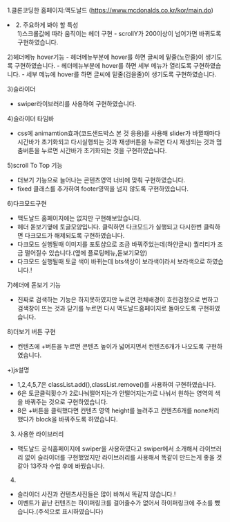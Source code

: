 1.클론코딩한 홈페이지:맥도날드 (https://www.mcdonalds.co.kr/kor/main.do)

<li>
2. 주요하게 봐야 할 특성
  <ul>
  1)스크롤값에 따라 움직이는 헤더 구현 
  - scrollY가 200이상이 넘어가면 바뀌도록 구현하였습니다.
  </ul>
2)헤더메뉴 hover기능
- 헤더메뉴부분에 hover를 하면 글씨에 밑줄(노란줄)이 생기도록 구현하였습니다.
- 헤더메뉴부분에 hover를 하면 세부 메뉴가 열리도록 구현하였습니다.
- 세부 메뉴에 hover를 하면 글씨에 밑줄(검을줄)이 생기도록 구현하였습니다.

3)슬라이더
- swiper라이브러리를 사용하여 구현하였습니다.

4)슬라이더 타임바
- css에 animamtion효과(코드샌드박스 본 것 응용)를 사용해 slider가 바뀔때마다 시간바가 초기화되고 다시실행되는 것과
재생버튼을 누르면 다시 재생되는 것과 멈춤버튼을 누르면 시간바가 초기화되는 것을 구현하였습니다.


5)scroll To Top 기능 
- 더보기 기능으로 늘어나는 콘텐츠영역 너비에 맞춰 구현하였습니다.
- fixed 클래스를 추가하여 footer영역을 넘지 않도록 구현하였습니다.

6)다크모드구현
- 맥도날드 홈페이지에는 없지만 구현해보았습니다.
- 헤더 돋보기옆에 토글모양입니다. 클릭하면 다크모드가 실행되고 다시한번 클릭하면 다크모드가 해제되도록 구현하였습니다.
- 다크모드 실행될때 이미지를 포토샵으로 조금 바꿔주었는데(하얀글씨) 퀄리티가 조금 떨어질수 있습니다.(옆에 플로팅메뉴,돋보기모양)
- 다크모드 실행될때 토글 색이 바뀌는데 bts색상이 보라색이라서 보라색으로 하였습니다.!

7)헤더에 돋보기 기능
- 진짜로 검색하는 기능은 하지못하였지만 누르면 전체배경이 흐린검정으로 변하고 검색창이 뜨는 것과 닫기를 누르면 다시 맥도날드홈페이지로 돌아오도록 구현하였습니다.

8)더보기 버튼 구현
- 컨텐츠에 +버튼을 누르면 콘텐츠 높이가 넓어지면서 컨텐츠6개가 나오도록 구현하였습니다.

+)js설명
- 1,2,4,5,7은 classList.add(),classList.remove()를 사용하여 구현하였습니다.
- 6은 토글클릭횟수가 2로나눠떨어지는가 안떨어지는가로 나눠서 원하는 영역의 색을 바꿔주는 것으로 구현하였습니다.
- 8은 +버튼을 클릭했다면 컨텐츠 영역 height를 늘려주고 컨텐츠6개를 none처리 했다가 block을 바꿔주도록 하였습니다.

3. 사용한 라이브러리
- 맥도날드 공식홈페이지에 swiper을 사용하였다고 swiper에서 소개해서 라이브러리 없이 슬라이더를 구현했었지만
라이브러리를 사용해서 똑같이 만드는게 좋을 것 같아 13주차 수업 후에 바꿨습니다.

4. 
- 슬라이더 사진과 컨텐츠사진들은 많이 바껴서 똑같지 않습니다.! 
- 이벤트가 끝난 컨텐츠는 하이퍼링크를 걸어줄수가 없어서 하이퍼링크에 주소를 뺐습니다.(주석으로 표시하였습니다)
